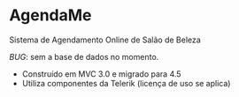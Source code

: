 # AgendaMe
Sistema de Agendamento Online de Salão de Beleza

*BUG*: sem a base de dados no momento.

- Construído em MVC 3.0 e migrado para 4.5
- Utiliza componentes da Telerik (licença de uso se aplica)
